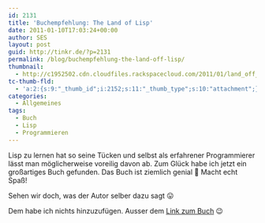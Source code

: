 ```yaml
---
id: 2131
title: 'Buchempfehlung: The Land of Lisp'
date: 2011-01-10T17:03:24+00:00
author: SES
layout: post
guid: http://tinkr.de/?p=2131
permalink: /blog/buchempfehlung-the-land-off-lisp/
thumbnail:
  - http://c1952502.cdn.cloudfiles.rackspacecloud.com/2011/01/land_off_lisp_preview.jpg
tc-thumb-fld:
  - 'a:2:{s:9:"_thumb_id";i:2152;s:11:"_thumb_type";s:10:"attachment";}'
categories:
  - Allgemeines
tags:
  - Buch
  - Lisp
  - Programmieren
---
```

Lisp zu lernen hat so seine Tücken und selbst als erfahrener Programmierer lässt man möglicherweise voreilig davon ab. Zum Glück habe ich jetzt ein großartiges Buch gefunden. Das Buch ist ziemlich genial 🙂 Macht echt Spaß!

Sehen wir doch, was der Autor selber dazu sagt 😛



Dem habe ich nichts hinzuzufügen. Ausser dem [Link zum Buch](http://nostarch.com/lisp.htm) 😉
